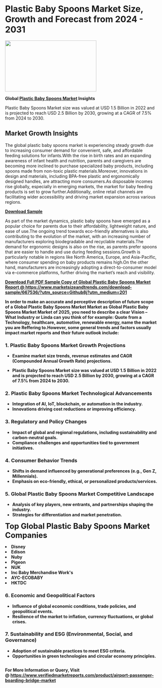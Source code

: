 <H1>Plastic Baby Spoons Market Size, Growth and Forecast from 2024 - 2031</H1><img class="aligncenter size-medium wp-image-584254" src="https://thirdeyenews.in/wp-content/uploads/2024/09/Global-Market-Research-300x168.jpeg" alt="" width="300" height="168" /><p><strong>Global&nbsp;<a href="https://www.marketsizeandtrends.com/download-sample/667536/?utm_source=Github8j?utm_medium=201">Plastic Baby Spoons Market</a> Insights</strong></p><p>Plastic Baby Spoons Market size was valued at USD 1.5 Billion in 2022 and is projected to reach USD 2.5 Billion by 2030, growing at a CAGR of 7.5% from 2024 to 2030.</p><p><h2>Market Growth Insights</h2> <p>The global plastic baby spoons market is experiencing steady growth due to increasing consumer demand for convenient, safe, and affordable feeding solutions for infants.With the rise in birth rates and an expanding awareness of infant health and nutrition, parents and caregivers are becoming more inclined to purchase specialized baby products, including spoons made from non-toxic plastic materials.Moreover, innovations in design and materials, including BPA-free plastic and ergonomically designed handles, are attracting more consumers.As disposable incomes rise globally, especially in emerging markets, the market for baby feeding products is set to grow further.Additionally, online retail channels are facilitating wider accessibility and driving market expansion across various regions.</p> <p><strong><a href="download-sample-link">Download Sample</a></strong></p> <p>As part of the market dynamics, plastic baby spoons have emerged as a popular choice for parents due to their affordability, lightweight nature, and ease of use.The ongoing trend towards eco-friendly alternatives is also contributing to the evolution of the market, with an increasing number of manufacturers exploring biodegradable and recyclable materials.The demand for ergonomic designs is also on the rise, as parents prefer spoons that are easier to handle and use during feeding sessions.Growth is particularly notable in regions like North America, Europe, and Asia-Pacific, where consumer spending on baby products remains high.On the other hand, manufacturers are increasingly adopting a direct-to-consumer model via e-commerce platforms, further driving the market’s reach and visibility.</p> <p><strong><a href="get-more-link"></p><p><span class=""><strong>Download Full PDF Sample Copy of Global Plastic Baby Spoons Market Report</strong> @ <a href="https://www.marketsizeandtrends.com/download-sample/667536/?utm_source=Github8j?utm_medium=201" target="_blank">https://www.marketsizeandtrends.com/download-sample/667536/?utm_source=Github8j?utm_medium=201</a></span></p><p>In order to make an accurate and perceptive description of future scope of a Global&nbsp;Plastic Baby Spoons Market Market as Global&nbsp;Plastic Baby Spoons Market Market of 2025, you need to describe a clear Vision &ndash; What Industry or Linda can you think of for example: Quote from a Technology, healthcare, automotive, renewable energy, name the market you are Reffering to.However, some general trends and factors usually impact market reports and their future outlook include:</p><h3>1.&nbsp;<strong>Plastic Baby Spoons Market Growth Projections</strong></h3><ul><li>Examine market size trends, revenue estimates and CAGR (Compounded Annual Growth Rate) projections.</li><li><p>Plastic Baby Spoons Market size was valued at USD 1.5 Billion in 2022 and is projected to reach USD 2.5 Billion by 2030, growing at a CAGR of 7.5% from 2024 to 2030.</p></li></ul><h3>2.&nbsp;<strong>Plastic Baby Spoons Market Technological Advancements</strong></h3><ul><li>Integration of AI, IoT, blockchain, or automation in the industry.</li><li>Innovations driving cost reductions or improving efficiency.</li></ul><h3>3.&nbsp;<strong>Regulatory and Policy Changes</strong></h3><ul><li>Impact of global and regional regulations, including sustainability and carbon-neutral goals.</li><li>Compliance challenges and opportunities tied to government initiatives.</li></ul><h3>4.&nbsp;<strong>Consumer Behavior Trends</strong></h3><ul><li>Shifts in demand influenced by generational preferences (e.g., Gen Z, Millennials).</li><li>Emphasis on eco-friendly, ethical, or personalized products/services.</li></ul><h3>5.&nbsp;<strong>Global Plastic Baby Spoons Market Competitive Landscape</strong></h3><ul><li>Analysis of key players, new entrants, and partnerships shaping the industry.</li><li>Strategies for differentiation and market penetration.</li></ul><p data-pm-slice="1 1 []"><span style="color: inherit; font-family: inherit; font-size: 25px;">Top Global Plastic Baby Spoons Market Companies</span></p><div class="" data-test-id=""><p><li>Disney</li><li> Edison</li><li> Nuby</li><li> Pigeon</li><li> NUK</li><li> Inc Baby Merchandise Work's</li><li> AYC-ECOBABY</li><li> HKTDC</li></p></div><h3>6.&nbsp;<strong>Economic and Geopolitical Factors</strong></h3><ul><li>Influence of global economic conditions, trade policies, and geopolitical events.</li><li>Resilience of the market to inflation, currency fluctuations, or global crises.</li></ul><h3>7.&nbsp;<strong>Sustainability and ESG (Environmental, Social, and Governance)</strong></h3><ul><li>Adoption of sustainable practices to meet ESG criteria.</li><li>Opportunities in green technologies and circular economy principles.</li></ul><h2><strong style="font-size: 14px;">For More Information or Query, Visit @&nbsp;</strong><a style="background-color: #ffffff; font-size: 14px;" href="https://www.marketsizeandtrends.com/report/plastic-baby-spoons-market/" target="_blank">https://www.verifiedmarketreports.com/product/airport-passenger-boarding-bridge-market</a></h2>